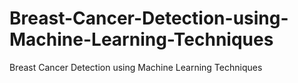 # Breast-Cancer-Detection-using-Machine-Learning-Techniques
Breast Cancer Detection using Machine Learning Techniques
